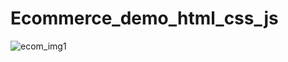 # Ecommerce_demo_html_css_js

![ecom_img1](https://github.com/ajinkyaumathe/Ecommerce_demo_html_css_js/assets/122618978/2c607ed4-1dc6-41eb-8389-7ee00e789c5a)
